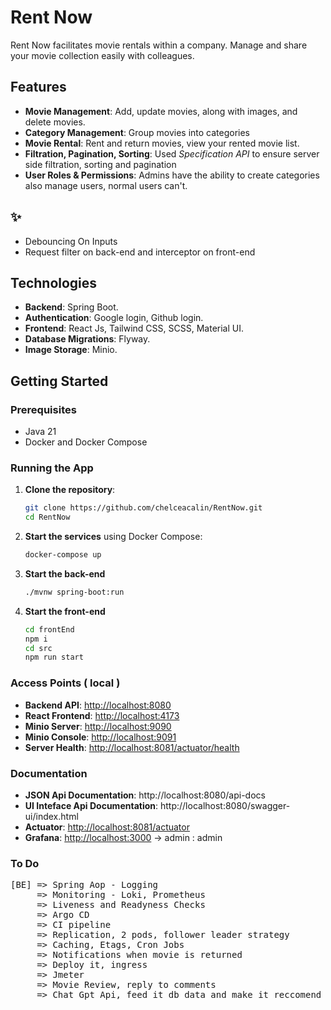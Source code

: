 # Rent Now

Rent Now facilitates movie rentals within a company. Manage and share your movie collection easily with colleagues.

## Features

- **Movie Management**: Add, update movies, along with images, and delete movies.
- **Category Management**: Group movies into categories
- **Movie Rental**: Rent and return movies, view your rented movie list.
- **Filtration, Pagination, Sorting**: Used *Specification API* to ensure server side filtration, sorting and pagination
- **User Roles & Permissions**: Admins have the ability to create categories also manage users, normal users can't.

## ✨

- Debouncing On Inputs
- Request filter on back-end and interceptor on front-end

## Technologies

- **Backend**: Spring Boot.
- **Authentication**: Google login, Github login.
- **Frontend**: React Js, Tailwind CSS, SCSS, Material UI.
- **Database Migrations**: Flyway.
- **Image Storage**: Minio.

## Getting Started

### Prerequisites

- Java 21
- Docker and Docker Compose

### Running the App

1. **Clone the repository**:
    ```bash
    git clone https://github.com/chelceacalin/RentNow.git
    cd RentNow
    ```

2. **Start the services** using Docker Compose:
    ```bash
    docker-compose up
    ```
   
3. **Start the back-end**
     ```bash
    ./mvnw spring-boot:run
    ```

4. **Start the front-end**
     ```bash
    cd frontEnd
    npm i
    cd src
    npm run start
    ```

### Access Points ( local )

- **Backend API**: [http://localhost:8080](http://localhost:8080)
- **React Frontend**: [http://localhost:4173](http://localhost:4173)
- **Minio Server**: [http://localhost:9090](http://localhost:9090)
- **Minio Console**: [http://localhost:9091](http://localhost:9091)
- **Server Health**: [http://localhost:8081/actuator/health](http://localhost:8081/actuator/health)

### Documentation

- **JSON Api Documentation**: http://localhost:8080/api-docs
- **UI Inteface Api Documentation**: http://localhost:8080/swagger-ui/index.html
- **Actuator**: [http://localhost:8081/actuator](http://localhost:8081/actuator)
- **Grafana**: [http://localhost:3000](http://localhost:3000) -> admin : admin


### To Do
<pre>
[BE] => Spring Aop - Logging
     => Monitoring - Loki, Prometheus
     => Liveness and Readyness Checks
     => Argo CD
     => CI pipeline
     => Replication, 2 pods, follower leader strategy
     => Caching, Etags, Cron Jobs
     => Notifications when movie is returned
     => Deploy it, ingress
     => Jmeter
     => Movie Review, reply to comments
     => Chat Gpt Api, feed it db data and make it reccomend movies
    
</pre>
